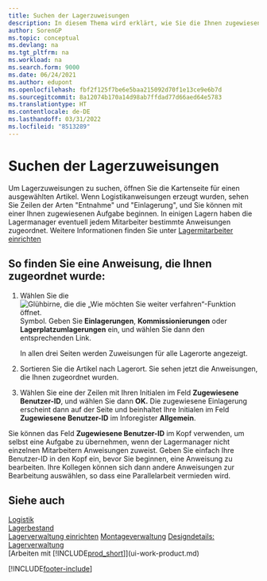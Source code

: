 ```yaml
---
title: Suchen der Lagerzuweisungen
description: In diesem Thema wird erklärt, wie Sie die Ihnen zugewiesenen Lager-Zuordnungen auf der Seite Elementkarte finden, wenn Anweisungen für Sie erstellt wurden.
author: SorenGP
ms.topic: conceptual
ms.devlang: na
ms.tgt_pltfrm: na
ms.workload: na
ms.search.form: 9000
ms.date: 06/24/2021
ms.author: edupont
ms.openlocfilehash: fbf2f125f7be6e5baa215092d70f1e13ce9e6b7d
ms.sourcegitcommit: 8a12074b170a14d98ab7ffdad77d66aed64e5783
ms.translationtype: HT
ms.contentlocale: de-DE
ms.lasthandoff: 03/31/2022
ms.locfileid: "8513289"
---
```

# <a name="find-your-warehouse-assignments"></a>Suchen der Lagerzuweisungen

Um Lagerzuweisungen zu suchen, öffnen Sie die Kartenseite für einen ausgewählten Artikel. Wenn Logistikanweisungen erzeugt wurden, sehen Sie Zeilen der Arten "Entnahme" und "Einlagerung", und Sie können mit einer Ihnen zugewiesenen Aufgabe beginnen. In einigen Lagern haben die Lagermanager eventuell jedem Mitarbeiter bestimmte Anweisungen zugeordnet. Weitere Informationen finden Sie unter [Lagermitarbeiter einrichten](warehouse-how-to-set-up-warehouse-employees.md)

## <a name="to-find-an-instruction-assigned-to-you"></a>So finden Sie eine Anweisung, die Ihnen zugeordnet wurde:

1. Wählen Sie die ![Glühbirne, die die „Wie möchten Sie weiter verfahren“-Funktion öffnet.](media/ui-search/search_small.png "Sagen Sie mir, was Sie tun möchten") Symbol. Geben Sie **Einlagerungen**, **Kommissionierungen** oder **Lagerplatzumlagerungen** ein, und wählen Sie dann den entsprechenden Link.

    In allen drei Seiten werden Zuweisungen für alle Lagerorte angezeigt.  

2. Sortieren Sie die Artikel nach Lagerort. Sie sehen jetzt die Anweisungen, die Ihnen zugeordnet wurden.  
3. Wählen Sie eine der Zeilen mit Ihren Initialen im Feld **Zugewiesene Benutzer-ID**, und wählen Sie dann **OK.** Die zugewiesene Einlagerung erscheint dann auf der Seite und beinhaltet Ihre Initialen im Feld **Zugewiesene Benutzer-ID** im Inforegister **Allgemein**.  

Sie können das Feld **Zugewiesene Benutzer-ID** im Kopf verwenden, um selbst eine Aufgabe zu übernehmen, wenn der Lagermanager nicht einzelnen Mitarbeitern Anweisungen zuweist. Geben Sie einfach Ihre Benutzer-ID in den Kopf ein, bevor Sie beginnen, eine Anweisung zu bearbeiten. Ihre Kollegen können sich dann andere Anweisungen zur Bearbeitung auswählen, so dass eine Parallelarbeit vermieden wird.  

## <a name="see-also"></a>Siehe auch

[Logistik](warehouse-manage-warehouse.md)  
[Lagerbestand](inventory-manage-inventory.md)  
[Lagerverwaltung einrichten](warehouse-setup-warehouse.md) 
[Montageverwaltung](assembly-assemble-items.md)
[Designdetails: Lagerverwaltung](design-details-warehouse-management.md)  
[Arbeiten mit [!INCLUDE[prod_short](includes/prod_short.md)]](ui-work-product.md) 


[!INCLUDE[footer-include](includes/footer-banner.md)]